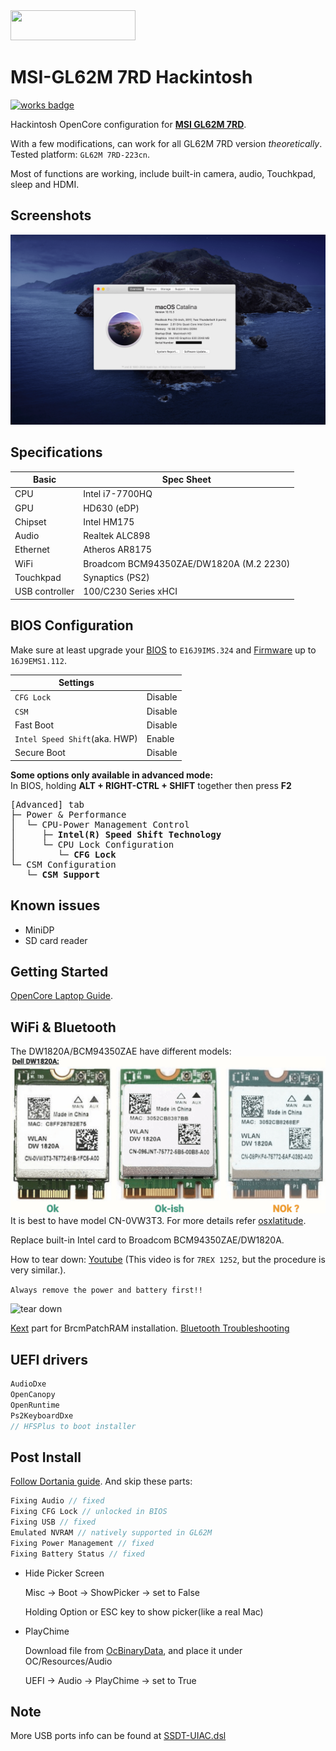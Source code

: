 <img src="https://github.com/acidanthera/OpenCorePkg/blob/master/Docs/Logos/OpenCore_with_text_Small.png" width="200" height="48"/>

MSI-GL62M 7RD Hackintosh
======
[![works badge](https://cdn.jsdelivr.net/gh/nikku/works-on-my-machine@v0.2.0/badge.svg)][project_link]

Hackintosh OpenCore configuration for [**MSI GL62M 7RD**][msi_overview].

With a few modifications, can work for all GL62M 7RD version *theoretically*.
Tested platform: `GL62M 7RD-223cn`.

Most of functions are working, include built-in camera, audio, Touchkpad, sleep and HDMI.

## Screenshots
![about][about_pic]

## Specifications
| Basic | Spec Sheet |
|--|--|
| CPU | Intel i7-7700HQ |
| GPU | HD630 (eDP) |
| Chipset | Intel HM175 |
| Audio | Realtek ALC898 |
| Ethernet | Atheros AR8175 |
| WiFi | Broadcom BCM94350ZAE/DW1820A (M.2 2230) |
| Touchkpad | Synaptics (PS2) | 
| USB controller | 100/C230 Series xHCI |

## BIOS Configuration
Make sure at least upgrade your [BIOS][msi_bios] to `E16J9IMS.324` and [Firmware][msi_firmware] up to `16J9EMS1.112`.

| Settings |  |
|--|--|
| `CFG Lock` | Disable |
| `CSM` | Disable |
| Fast Boot | Disable |
| `Intel Speed Shift`(aka. HWP) | Enable |
| Secure Boot | Disable |

**Some options only available in advanced mode:**\
In BIOS, holding **ALT + RIGHT-CTRL + SHIFT** together then press **F2**

<pre>
[Advanced] tab
├─ Power & Performance
│  └─ CPU-Power Management Control
│     ├─ <b>Intel(R) Speed Shift Technology</b>
│     └─ CPU Lock Configuration
│        └─ <b>CFG Lock</b>
└─ CSM Configuration
   └─ <b>CSM Support</b>
</pre>

## Known issues
* MiniDP
* SD card reader

## Getting Started
[OpenCore Laptop Guide][dortania_link].

## WiFi & Bluetooth
The DW1820A/BCM94350ZAE have different models:
![1820A versions][1820a_models]
It is best to have model CN-0VW3T3.
For more details refer [osxlatitude][wlan_ts_link].

Replace built-in Intel card to Broadcom BCM94350ZAE/DW1820A.

How to tear down: [Youtube][tear_down] (This video is for `7REX 1252`, but the procedure is very similar.).

```Always remove the power and battery first!!```

![tear down][tear_down_pic]

 [Kext][brcm] part for BrcmPatchRAM installation.
 [Bluetooth Troubleshooting][bt_ts_link]

## UEFI drivers
``` c++
AudioDxe
OpenCanopy
OpenRuntime
Ps2KeyboardDxe
// HFSPlus to boot installer
```

## Post Install
[Follow Dortania guide][dortania_link].
And skip these parts:
``` c++
Fixing Audio // fixed
Fixing CFG Lock // unlocked in BIOS
Fixing USB // fixed
Emulated NVRAM // natively supported in GL62M 
Fixing Power Management // fixed
Fixing Battery Status // fixed
```
* Hide Picker Screen

    Misc -> Boot -> ShowPicker -> set to False

    Holding Option or ESC key to show picker(like a real Mac)

* PlayChime

    Download file from [OcBinaryData][oc_boot_wav], and place it under OC/Resources/Audio

    UEFI -> Audio -> PlayChime -> set to True

## Note 
More USB ports info can be found at [SSDT-UIAC.dsl][usb_map]

[1820a_models]: https://raw.githubusercontent.com/0ranko0P/GL62M-7RD-Hackintosh/OC_Catalina_DW1820A/screenshots/dw1820A.png
[about_pic]: https://raw.githubusercontent.com/0ranko0P/GL62M-7RD-Hackintosh/OC_Catalina_DW1820A/screenshots/About.png
[brcm]: https://github.com/0ranko0P/GL62M-7RD-Hackintosh/tree/OC_Catalina_DW1820A/kexts#wifiac--bt4le-dw1820a
[bt_ts_link]: https://osxlatitude.com/forums/topic/11540-dw1820a-the-general-troubleshooting-thread
[dortania_link]: https://dortania.github.io/OpenCore-Install-Guide
[dortania_link_post]: https://dortania.github.io/OpenCore-Post-Install
[tear_down]: https://www.youtube.com/watch?v=-WHgFWf_66A
[tear_down_pic]: https://raw.githubusercontent.com/0ranko0P/GL62M-7RD-Hackintosh/OC_Catalina_DW1820A/screenshots/Tear_down.png
[wifi_guide]: https://www.tonymacx86.com/threads/broadcom-wifi-bluetooth-guide.242423
[msi_overview]: https://www.msi.com/Laptop/support/GL62M-7RD
[msi_bios]: https://www.msi.com/Laptop/support/GL62M-7RD#down-bios
[msi_firmware]: https://www.msi.com/Laptop/support/GL62M-7RD#down-firmware
[oc_boot_wav]: https://github.com/acidanthera/OcBinaryData/blob/master/Resources/Audio/OCEFIAudio_VoiceOver_Boot.wav
[project_link]: https://github.com/0ranko0P/GL62M-7RD-Hackintosh
[usb_map]:  https://github.com/0ranko0P/GL62M-7RD-Hackintosh/blob/OC_Catalina_DW1820A/SSDT/deprecated/SSDT-UIAC.dsl
[wlan_ts_link]: https://osxlatitude.com/forums/topic/11322-broadcom-bcm4350-cards-under-high-sierramojavecatalina
